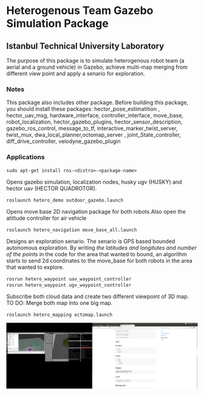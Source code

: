 # Heterogenous Team Gazebo Simulation Package

## Istanbul Technical University Laboratory
The purpose of this package is to simulate heterogenous robot team (a aerial and a ground vehicle) in Gazebo, achieve multi-map merging from different view point and apply a senario for exploration.

### Notes
This package  also includes other package. 
Before building this package, you should install these packages: hector_pose_estimatition , hector_uav_msg, hardware_interface, controller_interface, move_base, robot_localization, hector_gazebo_plugins, hector_sensor_description, gazebo_ros_control, message_to_tf, interactive_marker_twist_server,
twist_mux, dwa_local_planner,octomap_server , joint_State_controller, diff_drive_controller, velodyne_gazebo_plugin

### Applications

```
sudo apt-get install ros-<distro>-<package-name>
```

Opens gazebo simulation, localization nodes, husky ugv (HUSKY) and hector uav (HECTOR QUADROTOR).

```
roslaunch hetero_demo outdoor_gazebo.launch 
```

Opens move base 2D navigation package for both robots.Also open the atittude controller for air vehicle

```
roslaunch hetero_navigation move_base_all.launch 
```

Designs an exploration senario. The senario is GPS based bounded autonomous exploration. By writing *the latitudes and longitutes and number of the points* in the code for the area that wanted to bound, an algorithm  starts to send 2d coordinates to the move_base for both robots  in the area that wanted to explore.

```
rosrun hetero_waypoint uav_waypoint_controller
rosrun hetero_waypoint ugv_waypoint_controller
```

Subscribe both cloud data and create two different viewpoint of 3D map. TO DO: Merge both map into one big map.
```
roslaunch hetero_mapping octomap.launch
```

![ScreenShot](/logo.png)
